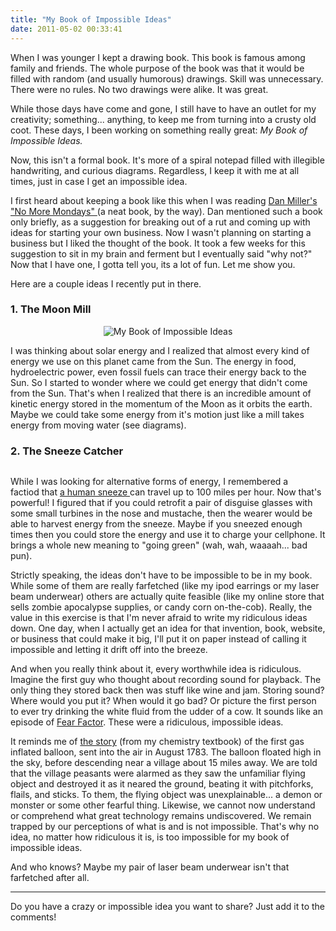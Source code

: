 ```yaml
---
title: "My Book of Impossible Ideas"
date: 2011-05-02 00:33:41
---
```


When I was younger I kept a drawing book. This book is famous among family and friends. The whole purpose of the book was that it would be filled with random (and usually humorous) drawings. Skill was unnecessary. There were no rules. No two drawings were alike. It was great.

While those days have come and gone, I still have to have an outlet for my creativity; something... anything, to keep me from turning into a crusty old coot. These days, I been working on something really great: *My Book of Impossible Ideas.*

Now, this isn't a formal book. It's more of a spiral notepad filled with illegible handwriting, and curious diagrams. Regardless, I keep it with me at all times, just in case I get an impossible idea.

I first heard about keeping a book like this when I was reading <a href="http://www.amazon.com/No-More-Mondays-Yourself-Revolutionary/dp/0385522525" target="_blank" rel="noopener noreferrer" title="No More Mondays">Dan Miller's "No More Mondays" </a>(a neat book, by the way). Dan mentioned such a book only briefly, as a suggestion for breaking out of a rut and coming up with ideas for starting your own business. Now I wasn't planning on starting a business but I liked the thought of the book. It took a few weeks for this suggestion to sit in my brain and ferment but I eventually said "why not?" Now that I have one, I gotta tell you, its a lot of fun. Let me show you.

Here are a couple ideas I recently put in there.

### 1. The Moon Mill

<p style="text-align: center;">
  <img alt="My Book of Impossible Ideas" src="/assets/images/my-idea-book.jpg" />
</p>

I was thinking about solar energy and I realized that almost every kind of energy we use on this planet came from the Sun. The energy in food, hydroelectric power, even fossil fuels can trace their energy back to the Sun. So I started to wonder where we could get energy that didn't come from the Sun. That's when I realized that there is an incredible amount of kinetic energy stored in the momentum of the Moon as it orbits the earth. Maybe we could take some energy from it's motion just like a mill takes energy from moving water (see diagrams).

### 2. The Sneeze Catcher

<p style="text-align: center;">
  <img alt="" src="http://www.toyday.co.uk/shop/images/uploads/thumbs/thumb_disguise_set.jpg" title="Sneeze Catcher" />
</p>

While I was looking for alternative forms of energy, I remembered a factiod that <a href="http://en.wikipedia.org/wiki/Fred_Ott%27s_Sneeze" target="_blank" rel="noopener noreferrer" title="Fred Ott's Sneeze">a human sneeze </a>can travel up to 100 miles per hour. Now that's powerful! I figured that if you could retrofit a pair of disguise glasses with some small turbines in the nose and mustache, then the wearer would be able to harvest energy from the sneeze. Maybe if you sneezed enough times then you could store the energy and use it to charge your cellphone. It brings a whole new meaning to "going green" (wah, wah, waaaah... bad pun).

Strictly speaking, the ideas don't have to be impossible to be in my book. While some of them are really farfetched (like my ipod earrings or my laser beam underwear) others are actually quite feasible (like my online store that sells zombie apocalypse supplies, or candy corn on-the-cob). Really, the value in this exercise is that I'm never afraid to write my ridiculous ideas down. One day, when I actually get an idea for that invention, book, website, or business that could make it big, I'll put it on paper instead of calling it impossible and letting it drift off into the breeze.

And when you really think about it, every worthwhile idea is ridiculous. Imagine the first guy who thought about recording sound for playback. The only thing they stored back then was stuff like wine and jam. Storing sound? Where would you put it? When would it go bad? Or picture the first person to ever try drinking the white fluid from the udder of a cow. It sounds like an episode of <a href="http://en.wikipedia.org/wiki/Fear_Factor" target="_blank" rel="noopener noreferrer" title="Fear Factor">Fear Factor</a>. These were a ridiculous, impossible ideas.

It reminds me of <a href="http://bjzc.org/lib/99/ywyz/ts099092.pdf" target="_blank" rel="noopener noreferrer" title="First gas inflated balloon, page 11">the story</a> (from my chemistry textbook) of the first gas inflated balloon, sent into the air in August 1783. The balloon floated high in the sky, before descending near a village about 15 miles away. We are told that the village peasants were alarmed as they saw the unfamiliar flying object and destroyed it as it neared the ground, beating it with pitchforks, flails, and sticks. To them, the flying object was unexplainable... a demon or monster or some other fearful thing. Likewise, we cannot now understand or comprehend what great technology remains undiscovered. We remain trapped by our perceptions of what is and is not impossible. That's why no idea, no matter how ridiculous it is, is too impossible for my book of impossible ideas.

And who knows? Maybe my pair of laser beam underwear isn't that farfetched after all.

<hr class="section-divider" />

Do you have a crazy or impossible idea you want to share? Just add it to the comments!
